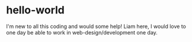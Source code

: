 # hello-world
I'm new to all this coding and would some help!
Liam here, I would love to one day be able to work in web-design/development one day.

